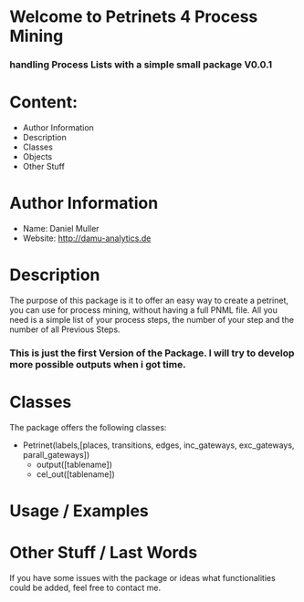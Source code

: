 # Welcome to Petrinets 4 Process Mining
### handling Process Lists with a simple small package V0.0.1

# Content:
- Author Information
- Description
- Classes
- Objects
- Other Stuff

# Author Information
- Name: Daniel Muller
- Website: http://damu-analytics.de

# Description
The purpose of this package is it to offer an easy way
to create a petrinet, you can use for process mining, without having a full PNML file.
All you need is a simple list of your process steps, the number of your step and the number 
of all Previous Steps.

### This is just the first Version of the Package. I will try to develop more possible outputs when i got time.

# Classes
The package offers the following classes:
- Petrinet(labels,[places, transitions, edges, inc_gateways, exc_gateways, parall_gateways])
  - output([tablename])
  - cel_out([tablename])
  
# Usage / Examples  


# Other Stuff / Last Words

If you have some issues with the package or ideas what functionalities could be added,
feel free to contact me.